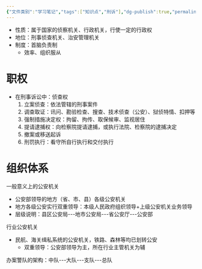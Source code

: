 ```yaml
---
{"文件类别":"学习笔记","tags":["知识点","刑诉"],"dg-publish":true,"permalink":"/学习笔记studyup/刑事诉讼法/公安机关/","dgPassFrontmatter":true,"created":"2024-09-11T21:20:00.063+08:00","updated":"2024-10-25T12:07:33.775+08:00"}
---
```


- 性质：属于国家的侦察机关、行政机关，行使一定的行政权
- 地位：刑事侦查机关、治安管理机关
- 制度：首脑负责制
	- 效率、组织服从
# 职权
- 在刑事诉讼中：侦查权
	1. 立案侦查：依法管辖的刑事案件
	2. 调查取证：讯问、勘验检查、搜查、技术侦查（公安）、狱侦特情、扣押等
	3. 强制措施决定权：拘留、拘传、取保候审、监视居住
	4. 提请逮捕权：向检察院提请逮捕，或执行法院、检察院的逮捕决定
	5. 撤案或移送起诉
	6. 刑罚执行：看守所自行执行和交付执行

# 组织体系
一般意义上的公安机关
- 公安部领导的地方（省、市、县）各级公安机关
- 地方各级公安实行双重领导：本级人民政府组织领导+上级公安机关业务领导
- 层级说明：县区公安局---地市公安局---省公安厅---公安部

行业公安机关
- 民航、海关缉私系统的公安机关，铁路、森林等均已划转公安
   - 双重领导：公安部领导为主，所在行业主管机关为辅

办案警队的架构：中队---大队---支队---总队